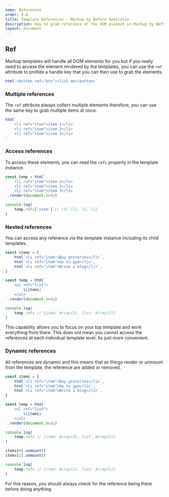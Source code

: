 ```yaml
---
name: References
order: 4.4
title: Template References - Markup by Before Semicolon
description: How to grab reference of the DOM element in Markup by Before Semicolon
layout: document
---
```


## Ref

Markup templates will handle all DOM elements for you but if you really need to access the element rendered by the templates, you can use the `ref` attribute to profide a handle key that you can then use to grab the elements.

```javascript
html`<button ref="btn">click me</button>`
```

### Multiple references

The `ref` attribute always collect multiple elements therefore, you can use the same key to grab multiple items at once.

```javascript
html`
    <li ref="item">item 1</li>
    <li ref="item">item 2</li>
    <li ref="item">item 3</li>
`
```

### Access references

To access these elements, you can read the `refs` property in the template instance.

```javascript
const temp = html`
    <li ref="item">item 1</li>
    <li ref="item">item 2</li>
    <li ref="item">item 3</li>
`.render(document.body)

console.log(
    temp.refs['item'] // (3) [li, li, li]
)
```

### Nested references

You can access any reference via the template instance including its child templates.

```javascript
const items = [
    html`<li ref="item">Buy groceries</li>`,
    html`<li ref="item">Go to gym</li>`,
    html`<li ref="item">Write a blog</li>`,
]

const temp = html`
    <ul ref="list">
        ${items}
    </ul>
`.render(document.body)

console.log(
    temp.refs // {item: Array(3), list: Array(1)}
)
```

This capability allows you to focus on your top template and work everything from there. This does not mean you cannot access the references at each individual template level. Its just more convenient.

### Dynamic references

All references are dynamic and this means that as things render or unmount from the template, the reference are added or removed.

```javascript
const items = [
    html`<li ref="item">Buy groceries</li>`,
    html`<li ref="item">Go to gym</li>`,
    html`<li ref="item">Write a blog</li>`,
]

const temp = html`
    <ul ref="list">
        ${items}
    </ul>
`.render(document.body)

console.log(
    temp.refs // {item: Array(3), list: Array(1)}
)

items[0].unmount()
items[2].unmount()

console.log(
    temp.refs // {item: Array(1), list: Array(1)}
)
```

For this reason, you should always check for the reference being there before doing anything.
